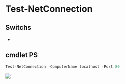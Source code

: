 # Test-NetConnection

## Switchs
*

## cmdlet PS
````PowerShell
Test-NetConnection -ComputerName localhost -Port 80
````
[<img src="https://i.imgur.com/THBOg4Q.png">](https://i.imgur.com/THBOg4Q.png)
